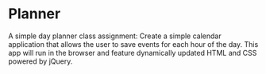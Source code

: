 # Planner
A simple day planner
class assignment: Create a simple calendar application that allows the user to save events for each hour of the day. This app will run in the browser and feature dynamically updated HTML and CSS powered by jQuery.
